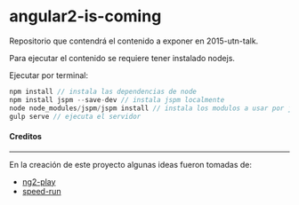 # angular2-is-coming

Repositorio que contendrá el contenido a exponer en 2015-utn-talk.

Para ejecutar el contenido se requiere tener instalado nodejs.

Ejecutar por terminal:

```js
npm install // instala las dependencias de node
npm install jspm --save-dev // instala jspm localmente
node node_modules/jspm/jspm install // instala los modulos a usar por jspm
gulp serve // ejecuta el servidor
```

#### Creditos
------------
En la creación de este proyecto algunas ideas fueron tomadas de:

- [ng2-play](https://github.com/rolandjitsu/ng2-play)
- [speed-run](https://github.com/johnlindquist/speed-run)